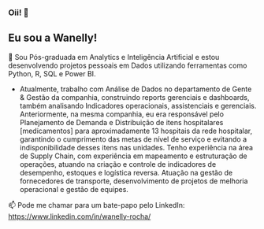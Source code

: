 ### Oii! 👋

##  Eu sou a Wanelly!

🔭 Sou Pós-graduada em Analytics e Inteligência Artificial e estou desenvolvendo projetos pessoais em Dados utilizando ferramentas como Python, R, SQL e Power BI.
- Atualmente, trabalho com Análise de Dados no departamento de Gente & Gestão da companhia, construindo reports gerenciais e dashboards, também analisando Indicadores operacionais, assistenciais e gerenciais.
Anteriormente, na mesma companhia, eu era responsável pelo Planejamento de Demanda e Distribuição de itens hospitalares [medicamentos] para aproximadamente 13 hospitais da rede hospitalar, garantindo o cumprimento das metas de nível de serviço e evitando a indisponibilidade desses itens nas unidades. Tenho experiência na área de Supply Chain, com experiência em mapeamento e estruturação de operações, atuando na criação e controle de indicadores de desempenho, estoques e logística reversa. Atuação na gestão de fornecedores de transporte, desenvolvimento de projetos de melhoria operacional e gestão de equipes.


📫 Pode me chamar para um bate-papo pelo LinkedIn:  https://www.linkedin.com/in/wanelly-rocha/
